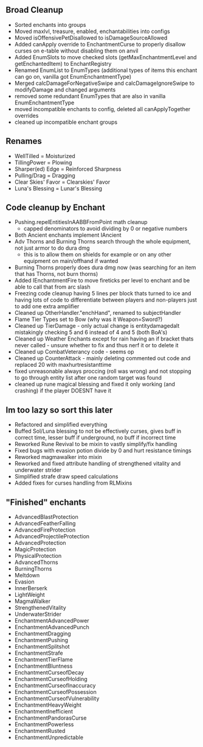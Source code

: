 ## Broad Cleanup
- Sorted enchants into groups
- Moved maxlvl, treasure, enabled, enchantabilities into configs
- Moved isOffensivePetDisallowed to isDamageSourceAllowed
- Added canApply override to EnchantmentCurse to properly disallow curses on e-table without disabling them on anvil
- Added EnumSlots to move checked slots (getMaxEnchantmentLevel and getEnchantedItem) to EnchantRegistry
- Renamed EnumList to EnumTypes (additional types of items this enchant can go on, vanilla got EnumEnchantmentType)
- Merged calcDamageForNegativeSwipe and calcDamageIgnoreSwipe to modifyDamage and changed arguments
- removed some redundant EnumTypes that are also in vanilla EnumEnchantmentType
- moved incompatible enchants to config, deleted all canApplyTogether overrides
- cleaned up incompatible enchant groups

## Renames
- WellTilled = Moisturized
- TillingPower = Plowing
- Sharper(ed) Edge = Reinforced Sharpness
- Pulling/Drag = Dragging
- Clear Skies' Favor = Clearskies' Favor
- Luna's Blessing = Lunar's Blessing

## Code cleanup by Enchant
- Pushing.repelEntitiesInAABBFromPoint math cleanup
  - capped denominators to avoid dividing by 0 or negative numbers
- Both Ancient enchants implement IAncient
- Adv Thorns and Burning Thorns search through the whole equipment, not just armor to do dura dmg
  - this is to allow them on shields for example or on any other equipment on main/offhand if wanted
- Burning Thorns properly does dura dmg now (was searching for an item that has Thorns, not burn thorns)
- Added IEnchantmentFire to move fireticks per level to enchant and be able to call that from arc slash
- Freezing code cleanup having 5 lines per block thats turned to ice and having lots of code to differentiate between players and non-players just to add one extra amplifier
- Cleaned up OtherHandler."enchHand", renamed to subjectHandler
- Flame Tier Types set to Bow (why was it Weapon=Sword?)
- Cleaned up TierDamage - only actual change is entitydamagedalt mistakingly checking 5 and 6 instead of 4 and 5 (both BoA's)
- Cleaned up Weather Enchants except for rain having an if bracket thats never called - unsure whether to fix and thus nerf it or to delete it
- Cleaned up CombatVeterancy code - seems op
- Cleaned up CounterAttack - mainly deleting commented out code and replaced 20 with maxhurtresistanttime
- fixed unreasonable always proccing (roll was wrong) and not stopping to go through entity list after one random target was found
- cleaned up rune magical blessing and fixed it only working (and crashing) if the player DOESNT have it

## Im too lazy so sort this later
- Refactored and simplified everything
- Buffed Sol/Luna blessing to not be effectively curses, gives buff in correct time, lesser buff if underground, no buff if incorrect time
- Reworked Rune Revival to be mixin to vastly simplify/fix handling
- Fixed bugs with evasion potion divide by 0 and hurt resistance timings
- Reworked magmawalker into mixin
- Reworked and fixed attribute handling of strengthened vitality and underwater strider
- Simplified strafe draw speed calculations
- Added fixes for curses handling from RLMixins

## "Finished" enchants
- AdvancedBlastProtection
- AdvancedFeatherFalling
- AdvancedFireProtection
- AdvancedProjectileProtection
- AdvancedProtection
- MagicProtection
- PhysicalProtection
- AdvancedThorns
- BurningThorns
- Meltdown
- Evasion
- InnerBerserk
- LightWeight
- MagmaWalker
- StrengthenedVitality
- UnderwaterStrider
- EnchantmentAdvancedPower
- EnchantmentAdvancedPunch
- EnchantmentDragging
- EnchantmentPushing
- EnchantmentSplitshot
- EnchantmentStrafe
- EnchantmentTierFlame
- EnchantmentBluntness
- EnchantmentCurseofDecay
- EnchantmentCurseofHolding
- EnchantmentCurseofInaccuracy
- EnchantmentCurseofPossession
- EnchantmentCurseofVulnerability
- EnchantmentHeavyWeight
- EnchantmentInefficient
- EnchantmentPandorasCurse
- EnchantmentPowerless
- EnchantmentRusted
- EnchantmentUnpredictable